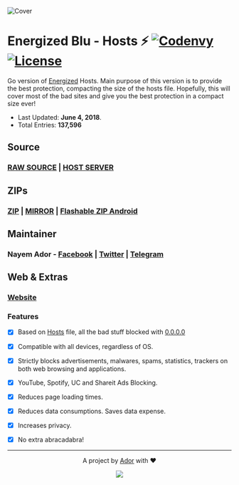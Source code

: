 ![Cover](https://ador.chorompotro.com/energized_blu_cover.svg)

# Energized Blu - Hosts ⚡ [![Codenvy](https://img.shields.io/badge/Cloud-CodeAnyWhere-7F3F97.svg)](https://codeanywhere.com/) [![License](https://img.shields.io/badge/License-MIT-blue.svg)](https://github.com/AdroitAdorKhan/Energized/blob/master/LICENSE)

Go version of [Energized](https://github.com/AdroitAdorKhan/Energized) Hosts. Main purpose of this version is to provide the best protection, compacting the size of the hosts file. Hopefully, this will cover most of the bad sites and give you the best protection in a compact size ever!

* Last Updated: **June 4, 2018**.
* Total Entries: **137,596**

## Source

### [RAW SOURCE](https://raw.githubusercontent.com/EnergizedProtection/EnergizedBlu/master/EnergizedBlu/energized/blu) | [HOST SERVER](http://adroit.heliohost.org/energized/blu)

## ZIPs

### [ZIP](https://raw.githubusercontent.com/EnergizedProtection/EnergizedBlu/master/EnergizedBlu/energized/blu.zip) | [MIRROR](http://adroit.heliohost.org/energized/blu.zip) | [Flashable ZIP Android](https://raw.githubusercontent.com/EnergizedProtection/EnergizedBlu/master/EnergizedBlu/energized/blu_Android.zip)

## Maintainer

### **Nayem Ador** - [Facebook](https://facebook.com/adroitadorkhan) | [Twitter](https://twitter.com/adroitadorkhan) | [Telegram](https://t.me/adroitadorkhan)

## Web & Extras

### [Website](https://ador.chorompotro.com/)

### Features

- [x] Based on [Hosts](http://lmgtfy.com/?q=what+is+hosts+file) file, all the bad stuff blocked with [0.0.0.0](http://lmgtfy.com/?q=what+is+0.0.0.0)

- [x] Compatible with all devices, regardless of OS.

- [x] Strictly blocks advertisements, malwares, spams, statistics, trackers on both web browsing and applications.

- [x] YouTube, Spotify, UC and Shareit Ads Blocking.

- [x] Reduces page loading times.

- [x] Reduces data consumptions. Saves data expense.

- [x] Increases privacy.

- [x] No extra abracadabra! 

---

<p align="center">A project by <a href="https://github.com/AdroitAdorKhan" target="_blank">Ador</a> with ❤<p>

<p align="center"><a href="https://saythanks.io/to/AdroitAdorKhan" target="_blank"><img src="https://img.shields.io/badge/Say%20Thanks-!-1EAEDB.svg"></a><p>

